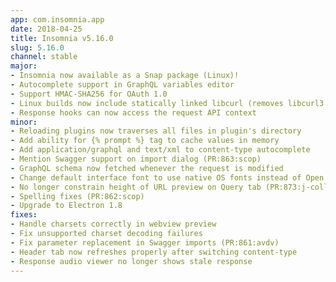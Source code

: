 ```yaml
---
app: com.insomnia.app
date: 2018-04-25
title: Insomnia v5.16.0
slug: 5.16.0
channel: stable
major: 
- Insomnia now available as a Snap package (Linux)!
- Autocomplete support in GraphQL variables editor
- Support HMAC-SHA256 for OAuth 1.0
- Linux builds now include statically linked libcurl (removes libcurl3 dependency)
- Response hooks can now access the request API context
minor:
- Reloading plugins now traverses all files in plugin's directory
- Add ability for {% prompt %} tag to cache values in memory
- Add application/graphql and text/xml to content-type autocomplete
- Mention Swagger support on import dialog (PR:863:scop)
- GraphQL schema now fetched whenever the request is modified
- Change default interface font to use native OS fonts instead of Open Sans
- No longer constrain height of URL preview on Query tab (PR:873:j-collier)
- Spelling fixes (PR:862:scop)
- Upgrade to Electron 1.8
fixes:
- Handle charsets correctly in webview preview
- Fix unsupported charset decoding failures
- Fix parameter replacement in Swagger imports (PR:861:avdv)
- Header tab now refreshes properly after switching content-type
- Response audio viewer no longer shows stale response
---
```

